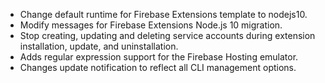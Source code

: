 - Change default runtime for Firebase Extensions template to nodejs10.
- Modify messages for Firebase Extensions Node.js 10 migration.
- Stop creating, updating and deleting service accounts during extension installation, update, and uninstallation.
- Adds regular expression support for the Firebase Hosting emulator.
- Changes update notification to reflect all CLI management options.
